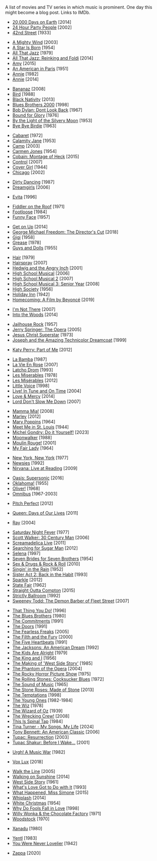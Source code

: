 A list of movies and TV series in which music is prominent. One day this might become a blog post. Links to IMDb.

<!-- # -->
* [20,000 Days on Earth](https://www.imdb.com/title/tt2920540/) [2014]
* [24 Hour Party People](https://www.imdb.com/title/tt0274309/) [2002]
* [42nd Street](https://www.imdb.com/title/tt0024034/) [1933]

<!-- A -->
* [A Mighty Wind](https://www.imdb.com/title/tt0310281/) [2003]
* [A Star Is Born](https://www.imdb.com/title/tt0047522/) [1954]
* [All That Jazz](https://www.imdb.com/title/tt0078754/) [1979]
* [All That Jazz: Reinking and Foldi](https://www.imdb.com/title/tt6240610/) [2014]
* [Amy](https://www.imdb.com/title/tt2870648/) [2015]
* [An American in Paris](https://www.imdb.com/title/tt0043278/) [1951]
* [Annie](https://www.imdb.com/title/tt0083564/) [1982]
* [Annie](https://www.imdb.com/title/tt1823664/) [2014]

<!-- B -->
* [Bananaz](https://www.imdb.com/title/tt1168773/) [2008]
* [Bird](https://www.imdb.com/title/tt0094747/) [1988]
* [Black Nativity](https://www.imdb.com/title/tt1425922/) [2013]
* [Blues Brothers 2000](https://www.imdb.com/title/tt0118747/) [1998]
* [Bob Dylan: Dont Look Back](https://www.imdb.com/title/tt0061589/) [1967]
* [Bound for Glory](https://www.imdb.com/title/tt0074235/) [1976]
* [By the Light of the Silvery Moon](https://www.imdb.com/title/tt0045586/) [1953]
* [Bye Bye Birdie](https://www.imdb.com/title/tt0056891/) [1963]

<!-- C -->
* [Cabaret](https://www.imdb.com/title/tt0068327/) [1972]
* [Calamity Jane](https://www.imdb.com/title/tt0045591/) [1953]
* [Camp](https://www.imdb.com/title/tt0342167/) [2003]
* [Carmen Jones](https://www.imdb.com/title/tt0046828/) [1954]
* [Cobain: Montage of Heck](https://www.imdb.com/title/tt4229236/) [2015]
* [Control](https://www.imdb.com/title/tt0421082/) [2007]
* [Cover Girl](https://www.imdb.com/title/tt0035583/) [1944]
* [Chicago](https://www.imdb.com/title/tt0299658/) [2002]

<!-- D -->
* [Dirty Dancing](https://www.imdb.com/title/tt0092890/) [1987]
* [Dreamgirls](https://www.imdb.com/title/tt0443489/) [2006]

<!-- E -->
* [Evita](https://www.imdb.com/title/tt0116250/) [1996]

<!-- F -->
* [Fiddler on the Roof](https://www.imdb.com/title/tt0067093/) [1971]
* [Footloose](https://www.imdb.com/title/tt0087277/) [1984]
* [Funny Face](https://www.imdb.com/title/tt0050419/) [1957]

<!-- G -->
* [Get on Up](https://www.imdb.com/title/tt2473602/) [2014]
* [George Michael Freedom: The Director's Cut](https://www.imdb.com/title/tt8000146/) [2018]
* [Gigi](https://www.imdb.com/title/tt0051658/) [1958]
* [Grease](https://www.imdb.com/title/tt0077631/) [1978]
* [Guys and Dolls](https://www.imdb.com/title/tt0048140/) [1955]

<!-- H -->
* [Hair](https://www.imdb.com/title/tt0079261/) [1979]
* [Hairspray](https://www.imdb.com/title/tt0427327/) [2007]
* [Hedwig and the Angry Inch](https://www.imdb.com/title/tt0248845/) [2001]
* [High School Musical](https://www.imdb.com/title/tt0475293/) [2006]
* [High School Musical 2](https://www.imdb.com/title/tt0810900/) [2007]
* [High School Musical 3: Senior Year](https://www.imdb.com/title/tt0962726/) [2008]
* [High Society](https://www.imdb.com/title/tt0049314/) [1956]
* [Holiday Inn](https://www.imdb.com/title/tt0034862/) [1942]
* [Homecoming: A Film by Beyoncé](https://www.imdb.com/title/tt10147546/) [2019]

<!-- I -->
* [I'm Not There](https://www.imdb.com/title/tt0368794/) [2007]
* [Into the Woods](https://www.imdb.com/title/tt2180411/) [2014]

<!-- J -->
* [Jailhouse Rock](https://www.imdb.com/title/tt0050556/) [1957]
* [Jerry Springer: The Opera](https://www.imdb.com/title/tt0441324/) [2005]
* [Jesus Christ Superstar](https://www.imdb.com/title/tt0070239/) [1973]
* [Joseph and the Amazing Technicolor Dreamcoat](https://www.imdb.com/title/tt0175790/) [1999]

<!-- K -->
* [Katy Perry: Part of Me](https://www.imdb.com/title/tt2215719/) [2012]

<!-- L -->
* [La Bamba](https://www.imdb.com/title/tt0093378/) [1987]
* [La Vie En Rose](https://www.imdb.com/title/tt0450188/) [2007]
* [Latcho Drom](https://www.imdb.com/title/tt0107376/) [1993]
* [Les Miserables](https://www.imdb.com/title/tt0077936/) [1978]
* [Les Misérables](https://www.imdb.com/title/tt1707386/) [2012]
* [Little Voice](https://www.imdb.com/title/tt0147004/) [1998]
* [Live! In Tune and On Time](https://www.imdb.com/title/tt11286478/) [2004]
* [Love & Mercy](https://www.imdb.com/title/tt0903657/) [2014]
* [Lord Don't Slow Me Down](https://www.imdb.com/title/tt1167522/) [2007]

<!-- M -->
* [Mamma Mia!](https://www.imdb.com/title/tt0795421/) [2008]
* [Marley](https://www.imdb.com/title/tt1183919/) [2012]
* [Mary Poppins](https://www.imdb.com/title/tt0058331/) [1964]
* [Meet Me in St. Louis](https://www.imdb.com/title/tt0037059/) [1944]
* [Michel Gondry: Do it Yourself!](https://www.imdb.com/title/tt26768067/) [2023]
* [Moonwalker](https://www.imdb.com/title/tt0095655/) [1988]
* [Moulin Rouge!](https://www.imdb.com/title/tt0203009/) [2001]
* [My Fair Lady](https://www.imdb.com/title/tt0058385/) [1964]

<!-- N -->
* [New York, New York](https://www.imdb.com/title/tt0076451/) [1977]
* [Newsies](https://www.imdb.com/title/tt0104990/) [1992]
* [Nirvana: Live at Reading](https://www.imdb.com/title/tt3189338/) [2009]

<!-- O -->
* [Oasis: Supersonic](https://www.imdb.com/title/tt5213534/) [2016]
* [Oklahoma!](https://www.imdb.com/title/tt0048445/) [1955]
* [Oliver!](https://www.imdb.com/title/tt0063385/) [1968]
* [Omnibus](https://www.imdb.com/title/tt0200358/) [1967-2003]

<!-- P -->
* [Pitch Perfect](https://www.imdb.com/title/tt1981677/) [2012]

<!-- Q -->
* [Queen: Days of Our Lives](https://www.imdb.com/title/tt1977894/) [2011]

<!-- R -->
* [Ray](https://www.imdb.com/title/tt0350258/) [2004]

<!-- S -->
* [Saturday Night Fever](https://www.imdb.com/title/tt0076666/) [1977]
* [Scott Walker: 30 Century Man](https://www.imdb.com/title/tt0486541/) [2006]
* [Screamadelica Live](https://www.imdb.com/title/tt2285677/) [2011]
* [Searching for Sugar Man](https://www.imdb.com/title/tt2125608/) [2012]
* [Selena](https://www.imdb.com/title/tt0120094/) [1997]
* [Seven Brides for Seven Brothers](https://www.imdb.com/title/tt0047472/) [1954]
* [Sex & Drugs & Rock & Roll](https://www.imdb.com/title/tt1393020/) [2010]
* [Singin' in the Rain](https://www.imdb.com/title/tt0045152/) [1952]
* [Sister Act 2: Back in the Habit](https://www.imdb.com/title/tt0108147/) [1993]
* [Sparkle](https://www.imdb.com/title/tt1876451/) [2012]
* [State Fair](https://www.imdb.com/title/tt0056526/) [1962]
* [Straight Outta Compton](https://www.imdb.com/title/tt1398426/) [2015]
* [Strictly Ballroom](https://www.imdb.com/title/tt0105488/) [1992]
* [Sweeney Todd: The Demon Barber of Fleet Street](https://www.imdb.com/title/tt0408236/) [2007]

<!-- T -->
* [That Thing You Do!](https://www.imdb.com/title/tt0117887/) [1996]
* [The Blues Brothers](https://www.imdb.com/title/tt0080455/) [1980]
* [The Commitments](https://www.imdb.com/title/tt0101605/) [1991]
* [The Doors](https://www.imdb.com/title/tt0101761/) [1991]
* [The Fearless Freaks](https://www.imdb.com/title/tt0441758/) [2005]
* [The Filth and the Fury](https://www.imdb.com/title/tt0236216/) [2000]
* [The Five Heartbeats](https://www.imdb.com/title/tt0101891/) [1991]
* [The Jacksons: An American Dream](https://www.imdb.com/title/tt0104541/) [1992]
* [The Kids Are Alright](https://www.imdb.com/title/tt0079400/) [1979]
* [The King and I](https://www.imdb.com/title/tt0049408/) [1956]
* [The Making of 'West Side Story'](https://www.imdb.com/title/tt0308495/) [1985]
* [The Phantom of the Opera](https://www.imdb.com/title/tt0293508/) [2004]
* [The Rocky Horror Picture Show](https://www.imdb.com/title/tt0073629/) [1975]
* [The Rolling Stones: Cocksucker Blues](https://www.imdb.com/title/tt0068389/) [1972]
* [The Sound of Music](https://www.imdb.com/title/tt0059742/) [1965]
* [The Stone Roses: Made of Stone](https://www.imdb.com/title/tt2126403/) [2013]
* [The Temptations](https://www.imdb.com/title/tt0164292/) [1998]
* [The Young Ones](https://www.imdb.com/title/tt0083505/) [1982-1984]
* [The Wiz](https://www.imdb.com/title/tt0078504/) [1978]
* [The Wizard of Oz](https://www.imdb.com/title/tt0032138/) [1939]
* [The Wrecking Crew!](https://www.imdb.com/title/tt1185418/) [2008]
* [This Is Spinal Tap](https://www.imdb.com/title/tt0088258/) [1984]
* [Tina Turner - My Songs. My Life](https://www.imdb.com/title/tt33045349/) [2024]
* [Tony Bennett: An American Classic](https://www.imdb.com/title/tt0830682/) [2006]
* [Tupac: Resurrection](https://www.imdb.com/title/tt0343121/) [2003]
* [Tupac Shakur: Before I Wake...](https://www.imdb.com/title/tt0290142/) [2001]

<!-- U -->
* [Urgh! A Music War](https://www.imdb.com/title/tt0138902/) [1982]

<!-- V -->
* [Vox Lux](https://www.imdb.com/title/tt5960374/) [2018]

<!-- W -->
* [Walk the Line](https://www.imdb.com/title/tt0358273/) [2005]
* [Walking on Sunshine](https://www.imdb.com/title/tt2107861/) [2014]
* [West Side Story](https://www.imdb.com/title/tt0055614/) [1961]
* [What's Love Got to Do with It](https://www.imdb.com/title/tt0108551/) [1993]
* [What Happened, Miss Simone](https://www.imdb.com/title/tt4284010/) [2015]
* [Whiplash](https://www.imdb.com/title/tt2582802/) [2014]
* [White Christmas](https://www.imdb.com/title/tt0047673/) [1954]
* [Why Do Fools Fall in Love](https://www.imdb.com/title/tt0123324/) [1998]
* [Willy Wonka & the Chocolate Factory](https://www.imdb.com/title/tt0067992/) [1971]
* [Woodstock](https://www.imdb.com/title/tt0066580/) [1970]

<!-- X -->
* [Xanadu](https://www.imdb.com/title/tt0081777/) [1980]

<!-- Y -->
* [Yentl](https://www.imdb.com/title/tt0086619/) [1983]
* [You Were Never Lovelier](https://www.imdb.com/title/tt0035583/) [1942]

<!-- Z -->
* [Zappa](https://www.imdb.com/title/tt4881578/) [2020]

<!-- Meta

* https://www.imdb.com/search/title/?genres=music&explore=genres&title_type=feature
* https://www.reddit.com/r/MovieSuggestions/comments/166okmt/films_about_music/
* https://www.reddit.com/r/movies/comments/11dka88/what_is_your_favorite_movie_about_music_or/
* https://www.reddit.com/r/movies/comments/qpmxod/what_is_the_best_movie_about_music_not_including/
* https://www.reddit.com/r/MovieSuggestions/comments/1bes14b/looking_for_movies_about_a_musicians/
* https://www.reddit.com/r/movies/comments/hx4vgr/anyone_got_any_good_movies_about_music/
* https://editorial.rottentomatoes.com/guide/best-musical-movies-of-all-time/
* https://www.cinemablend.com/movies/best-music-movies-of-all-time-ranked
* https://www.rollingstone.com/tv-movies/tv-movie-lists/30-best-music-biopics-of-all-time-78623/
* https://www.metacritic.com/browse/movie/all/music/
* https://www.commonsensemedia.org/lists/movies-about-musicians
* https://pirate.com/en/blog/news/best-music-films/

-->